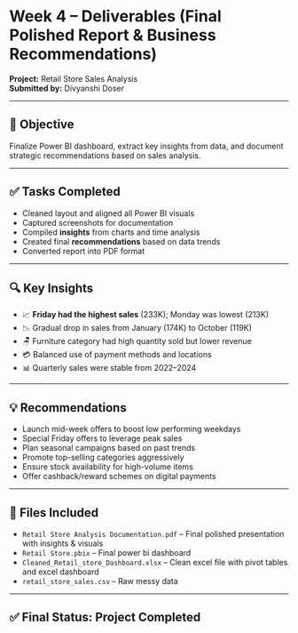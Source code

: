 # Week 4 – Deliverables (Final Polished Report & Business Recommendations)  
**Project:** Retail Store Sales Analysis  
**Submitted by:** Divyanshi Doser 

---

## 🎯 Objective  
Finalize Power BI dashboard, extract key insights from data, and document strategic recommendations based on sales analysis.

---

## ✅ Tasks Completed

- Cleaned layout and aligned all Power BI visuals  
- Captured screenshots for documentation  
- Compiled **insights** from charts and time analysis  
- Created final **recommendations** based on data trends  
- Converted report into PDF format
---

## 🔍 Key Insights
- 📈 **Friday had the highest sales** (233K); Monday was lowest (213K)  
- 📉 Gradual drop in sales from January (174K) to October (119K)  
- 🪑 Furniture category had high quantity sold but lower revenue  
- 💳 Balanced use of payment methods and locations  
- 📊 Quarterly sales were stable from 2022–2024  

---

## 💡 Recommendations
- Launch mid-week offers to boost low performing weekdays  
- Special Friday offers to leverage peak sales  
- Plan seasonal campaigns based on past trends  
- Promote top-selling categories aggressively  
- Ensure stock availability for high-volume items  
- Offer cashback/reward schemes on digital payments

---

## 📁 Files Included
- `Retail Store Analysis Documentation.pdf` – Final polished presentation with insights & visuals  
- `Retail Store.pbix` – Final power bi dashboard  
- `Cleaned_Retail_store_Dashboard.xlsx` – Clean excel file with pivot tables and excel dashboard
- `retail_store_sales.csv` – Raw messy data
---

## ✅ Final Status: Project Completed

